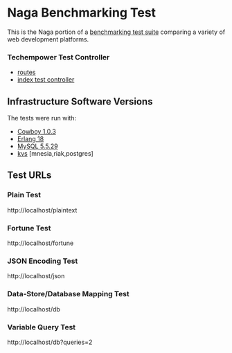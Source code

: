 # Naga Benchmarking Test

This is the Naga portion of a [benchmarking test suite](../) comparing a variety of web development platforms.

### Techempower Test Controller 
* [routes](priv/techempower.routes)
* [index test controller](src/controller/index.erl)

## Infrastructure Software Versions
The tests were run with:

* [Cowboy 1.0.3](https://github.com/ninenines/cowboy)
* [Erlang 18](http://www.erlang.org/)
* [MySQL 5.5.29](https://dev.mysql.com/)
* [kvs](http://synrc.com/) [mnesia,riak,postgres]

## Test URLs
###  Plain Test

http://localhost/plaintext

### Fortune Test

http://localhost/fortune

### JSON Encoding Test

http://localhost/json

### Data-Store/Database Mapping Test

http://localhost/db

### Variable Query Test
    
http://localhost/db?queries=2
